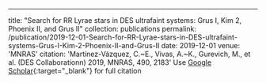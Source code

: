 ---
title: "Search for RR Lyrae stars in DES ultrafaint systems: Grus I, Kim 2, Phoenix II, and Grus II"
collection: publications
permalink: /publication/2019-12-01-Search-for-RR-Lyrae-stars-in-DES-ultrafaint-systems-Grus-I-Kim-2-Phoenix-II-and-Grus-II
date: 2019-12-01
venue: 'MNRAS'
citation: 'Martínez-Vázquez, C.~E., Vivas, A.~K., Gurevich, M., et al. (DES Collaborationn) 2019, MNRAS, 490, 2183'
Use [Google Scholar](https://scholar.google.com/scholar?q=Search+for+RR+Lyrae+stars+in+DES+ultrafaint+systems:+Grus+I,+Kim+2,+Phoenix+II,+and+Grus+II){:target="_blank"} for full citation